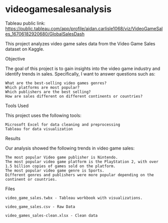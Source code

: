 # videogamesalesanalysis
Tableau public link: https://public.tableau.com/app/profile/aidan.carlisle1068/viz/VideoGameSales_16706182920680/GlobalSalesDash

This project analyzes video game sales data from the Video Game Sales dataset on Kaggle.

Objective

The goal of this project is to gain insights into the video game industry and identify trends in sales. Specifically, I want to answer questions such as:

    What are the best-selling video games genres?
    Which platforms are most popular?
    Which publishers are the best selling?
    How are sales different on different continents or countries?

Tools Used

This project uses the following tools:

    Microsoft Excel for data cleaning and preprocessing
    Tableau for data visualization

Results

Our analysis showed the following trends in video game sales:

    The most popular Video game publisher is Nintendo.
    The most popular video game platform is the PlayStation 2, with over 1.5 billion copies of games sold on the platform.
    The most popular video game genre is Sports.
    Different genres and publishers were more popular depending on the continent or countries.
    
Files
    
    video_game_sales.twbx - Tableau workbook with visualizations.
    
    video_game_sales.csv - Raw Data
    
    video_games_sales-clean.xlsx - Clean data
